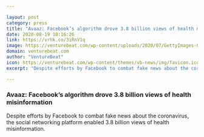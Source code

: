 ```yaml
---

layout: post
category: press
title: "Avaaz: Facebook’s algorithm drove 3.8 billion views of health misinformation"
date: 2020-08-19 10:16:26
link: https://vrhk.co/3iRnV1q
image: https://venturebeat.com/wp-content/uploads/2020/07/GettyImages-885294448-e1597657250269.jpg?w=1200&strip=all
domain: venturebeat.com
author: "VentureBeat"
icon: https://venturebeat.com/wp-content/themes/vb-news/img/favicon.ico
excerpt: "Despite efforts by Facebook to combat fake news about the coronavirus, the social networking platform enabled 3.8 billion views of health misinformation."

---
```


### Avaaz: Facebook’s algorithm drove 3.8 billion views of health misinformation

Despite efforts by Facebook to combat fake news about the coronavirus, the social networking platform enabled 3.8 billion views of health misinformation.